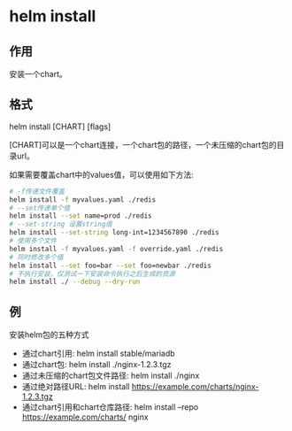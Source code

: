 # helm install

## 作用

安装一个chart。


## 格式

helm install [CHART] [flags]


[CHART]可以是一个chart连接，一个chart包的路径，一个未压缩的chart包的目录url。

如果需要覆盖chart中的values值，可以使用如下方法:  

```BASH
# -f传递文件覆盖
helm install -f myvalues.yaml ./redis
# --set传递单个值
helm install --set name=prod ./redis
# --set-string 设置string值
helm install --set-string long-int=1234567890 ./redis
# 使用多个文件
helm install -f myvalues.yaml -f override.yaml ./redis
# 同时修改多个值
helm install --set foo=bar --set foo=newbar ./redis
# 不执行安装，仅测试一下安装命令执行之后生成的资源
helm install ./ --debug --dry-run
```


## 例
安装helm包的五种方式


* 通过chart引用: helm install stable/mariadb
* 通过chart包: helm install ./nginx-1.2.3.tgz
* 通过未压缩的chart包文件路径: helm install ./nginx
* 通过绝对路径URL: helm install https://example.com/charts/nginx-1.2.3.tgz
* 通过chart引用和chart仓库路径: helm install –repo https://example.com/charts/ nginx
